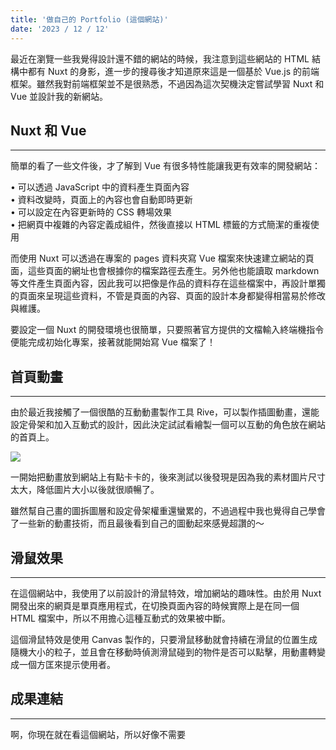 ```yaml
---
title: '做自己的 Portfolio (這個網站)'
date: '2023 / 12 / 12'
---
```


最近在瀏覽一些我覺得設計還不錯的網站的時候，我注意到這些網站的 HTML 結構中都有 Nuxt 的身影，進一步的搜尋後才知道原來這是一個基於 Vue.js 的前端框架。雖然我對前端框架並不是很熟悉，不過因為這次契機決定嘗試學習 Nuxt 和 Vue 並設計我的新網站。

## Nuxt 和 Vue
---
簡單的看了一些文件後，才了解到 Vue 有很多特性能讓我更有效率的開發網站：

• 可以透過 JavaScript 中的資料產生頁面內容  
• 資料改變時，頁面上的內容也會自動即時更新  
• 可以設定在內容更新時的 CSS 轉場效果  
• 把網頁中複雜的內容定義成組件，然後直接以 HTML 標籤的方式簡潔的重複使用  

而使用 Nuxt 可以透過在專案的 pages 資料夾寫 Vue 檔案來快速建立網站的頁面，這些頁面的網址也會根據你的檔案路徑去產生。另外他也能讀取 markdown 等文件產生頁面內容，因此我可以把像是作品的資料存在這些檔案中，再設計單獨的頁面來呈現這些資料，不管是頁面的內容、頁面的設計本身都變得相當易於修改與維護。

要設定一個 Nuxt 的開發環境也很簡單，只要照著官方提供的文檔輸入終端機指令便能完成初始化專案，接著就能開始寫 Vue 檔案了！

## 首頁動畫
---
由於最近我接觸了一個很酷的互動動畫製作工具 Rive，可以製作插圖動畫，還能設定骨架和加入互動式的設計，因此決定試試看繪製一個可以互動的角色放在網站的首頁上。

![](/img/notes/003.png)

一開始把動畫放到網站上有點卡卡的，後來測試以後發現是因為我的素材圖片尺寸太大，降低圖片大小以後就很順暢了。

雖然幫自己畫的圖拆圖層和設定骨架權重還蠻累的，不過過程中我也覺得自己學會了一些新的動畫技術，而且最後看到自己的圖動起來感覺超讚的～

## 滑鼠效果
---
在這個網站中，我使用了以前設計的滑鼠特效，增加網站的趣味性。由於用 Nuxt 開發出來的網頁是單頁應用程式，在切換頁面內容的時候實際上是在同一個 HTML 檔案中，所以不用擔心這種互動式的效果被中斷。

這個滑鼠特效是使用 Canvas 製作的，只要滑鼠移動就會持續在滑鼠的位置生成隨機大小的粒子，並且會在移動時偵測滑鼠碰到的物件是否可以點擊，用動畫轉變成一個方匡來提示使用者。

## 成果連結
---
啊，你現在就在看這個網站，所以好像不需要